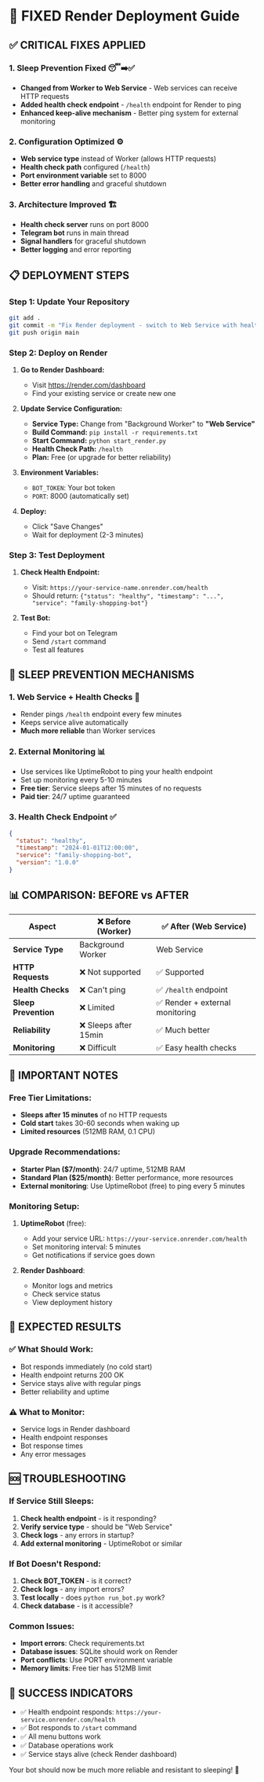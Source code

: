# 🚀 FIXED Render Deployment Guide

## ✅ CRITICAL FIXES APPLIED

### **1. Sleep Prevention Fixed** 😴➡️✅
- **Changed from Worker to Web Service** - Web services can receive HTTP requests
- **Added health check endpoint** - `/health` endpoint for Render to ping
- **Enhanced keep-alive mechanism** - Better ping system for external monitoring

### **2. Configuration Optimized** ⚙️
- **Web service type** instead of Worker (allows HTTP requests)
- **Health check path** configured (`/health`)
- **Port environment variable** set to 8000
- **Better error handling** and graceful shutdown

### **3. Architecture Improved** 🏗️
- **Health check server** runs on port 8000
- **Telegram bot** runs in main thread
- **Signal handlers** for graceful shutdown
- **Better logging** and error reporting

## 📋 DEPLOYMENT STEPS

### **Step 1: Update Your Repository**
```bash
git add .
git commit -m "Fix Render deployment - switch to Web Service with health checks"
git push origin main
```

### **Step 2: Deploy on Render**

1. **Go to Render Dashboard:**
   - Visit https://render.com/dashboard
   - Find your existing service or create new one

2. **Update Service Configuration:**
   - **Service Type:** Change from "Background Worker" to **"Web Service"**
   - **Build Command:** `pip install -r requirements.txt`
   - **Start Command:** `python start_render.py`
   - **Health Check Path:** `/health`
   - **Plan:** Free (or upgrade for better reliability)

3. **Environment Variables:**
   - `BOT_TOKEN`: Your bot token
   - `PORT`: 8000 (automatically set)

4. **Deploy:**
   - Click "Save Changes"
   - Wait for deployment (2-3 minutes)

### **Step 3: Test Deployment**

1. **Check Health Endpoint:**
   - Visit: `https://your-service-name.onrender.com/health`
   - Should return: `{"status": "healthy", "timestamp": "...", "service": "family-shopping-bot"}`

2. **Test Bot:**
   - Find your bot on Telegram
   - Send `/start` command
   - Test all features

## 🔧 SLEEP PREVENTION MECHANISMS

### **1. Web Service + Health Checks** 🏥
- Render pings `/health` endpoint every few minutes
- Keeps service alive automatically
- **Much more reliable** than Worker services

### **2. External Monitoring** 📊
- Use services like UptimeRobot to ping your health endpoint
- Set up monitoring every 5-10 minutes
- **Free tier**: Service sleeps after 15 minutes of no requests
- **Paid tier**: 24/7 uptime guaranteed

### **3. Health Check Endpoint** ✅
```json
{
  "status": "healthy",
  "timestamp": "2024-01-01T12:00:00",
  "service": "family-shopping-bot",
  "version": "1.0.0"
}
```

## 📊 COMPARISON: BEFORE vs AFTER

| Aspect | ❌ Before (Worker) | ✅ After (Web Service) |
|--------|-------------------|----------------------|
| **Service Type** | Background Worker | Web Service |
| **HTTP Requests** | ❌ Not supported | ✅ Supported |
| **Health Checks** | ❌ Can't ping | ✅ `/health` endpoint |
| **Sleep Prevention** | ❌ Limited | ✅ Render + external monitoring |
| **Reliability** | ❌ Sleeps after 15min | ✅ Much better |
| **Monitoring** | ❌ Difficult | ✅ Easy health checks |

## 🚨 IMPORTANT NOTES

### **Free Tier Limitations:**
- **Sleeps after 15 minutes** of no HTTP requests
- **Cold start** takes 30-60 seconds when waking up
- **Limited resources** (512MB RAM, 0.1 CPU)

### **Upgrade Recommendations:**
- **Starter Plan ($7/month)**: 24/7 uptime, 512MB RAM
- **Standard Plan ($25/month)**: Better performance, more resources
- **External monitoring**: Use UptimeRobot (free) to ping every 5 minutes

### **Monitoring Setup:**
1. **UptimeRobot** (free):
   - Add your service URL: `https://your-service.onrender.com/health`
   - Set monitoring interval: 5 minutes
   - Get notifications if service goes down

2. **Render Dashboard**:
   - Monitor logs and metrics
   - Check service status
   - View deployment history

## 🎯 EXPECTED RESULTS

### **✅ What Should Work:**
- Bot responds immediately (no cold start)
- Health endpoint returns 200 OK
- Service stays alive with regular pings
- Better reliability and uptime

### **⚠️ What to Monitor:**
- Service logs in Render dashboard
- Health endpoint responses
- Bot response times
- Any error messages

## 🆘 TROUBLESHOOTING

### **If Service Still Sleeps:**
1. **Check health endpoint** - is it responding?
2. **Verify service type** - should be "Web Service"
3. **Check logs** - any errors in startup?
4. **Add external monitoring** - UptimeRobot or similar

### **If Bot Doesn't Respond:**
1. **Check BOT_TOKEN** - is it correct?
2. **Check logs** - any import errors?
3. **Test locally** - does `python run_bot.py` work?
4. **Check database** - is it accessible?

### **Common Issues:**
- **Import errors**: Check requirements.txt
- **Database issues**: SQLite should work on Render
- **Port conflicts**: Use PORT environment variable
- **Memory limits**: Free tier has 512MB limit

## 🎉 SUCCESS INDICATORS

- ✅ Health endpoint responds: `https://your-service.onrender.com/health`
- ✅ Bot responds to `/start` command
- ✅ All menu buttons work
- ✅ Database operations work
- ✅ Service stays alive (check Render dashboard)

Your bot should now be much more reliable and resistant to sleeping! 🚀
